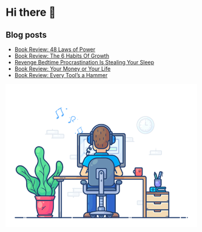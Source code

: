 # Hi there 👋

## Blog posts

<!-- BLOG-POST-LIST:START -->
- [Book Review: 48 Laws of Power](https://mareklexuan.com/book-review-48-laws-of-power/)
- [Book Review: The 6 Habits Of Growth](https://mareklexuan.com/book-review-the-6-habits-of-growth/)
- [Revenge Bedtime Procrastination Is Stealing Your Sleep](https://mareklexuan.com/revenge-bedtime-procrastination-is-stealing-your-sleep/)
- [Book Review: Your Money or Your Life](https://mareklexuan.com/book-review-your-money-or-your-life/)
- [Book Review: Every Tool’s a Hammer](https://mareklexuan.com/book-review-every-tools-a-hammer/)
<!-- BLOG-POST-LIST:END -->

<p align="center">
  <img src="https://raw.githubusercontent.com/mareklexuan/mareklexuan/main/assets/programmer.gif">
</p>

<!--
**mareklexuan/mareklexuan** is a ✨ _special_ ✨ repository because its `README.md` (this file) appears on your GitHub profile.

Here are some ideas to get you started:

- 🔭 I’m currently working on ...
- 🌱 I’m currently learning ...
- 👯 I’m looking to collaborate on ...
- 🤔 I’m looking for help with ...
- 💬 Ask me about ...
- 📫 How to reach me: ...
- 😄 Pronouns: ...
- ⚡ Fun fact: ...
-->
